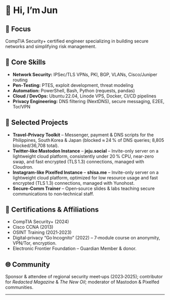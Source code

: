 # 👋 Hi, I’m Jun
## 🎯 Focus
CompTIA Security+ certified engineer specializing in building secure networks and simplifying risk management.

## 🔧 Core Skills
- **Network Security:** IPSec/TLS VPNs, PKI, BGP, VLANs, Cisco/Juniper routing  
- **Pen‑Testing:** PTES, exploit development, threat modeling  
- **Automation:** PowerShell, Bash, Python (requests, pandas)  
- **Cloud / DevOps:** Ubuntu 22.04, Linode VPS, Docker, CI/CD pipelines  
- **Privacy Engineering:** DNS filtering (NextDNS), secure messaging, E2EE, Tor/VPN  

## 🚀 Selected Projects
- **Travel‑Privacy Toolkit** – Messenger, payment & DNS scripts for the Philippines, South Korea & Japan (blocked ≈ 24 % of DNS queries; 8,805 blocked/36,708 total).  
- **Twitter-like Mastodon Instance** – **jeju.social** – Invite-only server on a lightweight cloud platform, consistently under 20 % CPU, near-zero swap, and fast encrypted (TLS 1.3) connections, managed with Cloudron.
- **Instagram-like Pixelfed Instance** – **shisa.me** – Invite-only server on a lightweight cloud platform, optimized for low resource usage and fast encrypted (TLS 1.3) connections, managed with Yunohost.
- **Secure‑Comm Trainer** – Open‑source slides & labs teaching secure communications to non‑technical staff.

## 📜 Certifications & Affiliations
- CompTIA Security+ (2024)  
- Cisco CCNA (2013)  
- OSINT Training (2021‑2023)  
- Digital‑privacy “Go Incognito” (2022) – 7‑module course on anonymity, VPN/Tor, encryption.  
- Electronic Frontier Foundation – Guardian Member & donor.

## 🌐 Community
Sponsor & attendee of regional security meet‑ups (2023‑2025); contributor for *Redacted Magazine* & *The New Oil*; moderator of Mastodon & Pixelfed communities.

---
